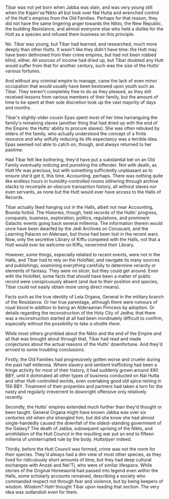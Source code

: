 Tibar was not yet born when Jabba was slain, and was very young still when the
Kajain'sa'Nikto all but took over Nal Hutta and wrenched control of the Hutt's
empires from the Old Families. Perhaps for that reason, they did not have the
same lingering anger towards the Nikto, the New Republic, the budding
Resistance, and almost everyone else who held a dislike for the Hutt as a
species and refused them business on this principle.

No. Tibar was young, but Tibar had learned, and researched, much more deeply
than other Hutts. It wasn't like they didn't have time: the Hutt may have been
dethroned from their crime empires, but had not been robbed blind, either. All
sources of income had dried up, but Tibar doubted any Hutt would suffer from
that for another century, such was the size of the Hutts' various fortunes.

And without any criminal empire to manage, came the lack of even minor
occupation that would usually have been bestowed upon youth such as Tibar. They
weren't completely free to do as they pleased, as they still received lessons
from various members of their family, but the amount of time to be spent at
their sole discretion took up the vast majority of days and months.

Tibar's slightly-older cousin Epas spent most of her time harranguing the
family's remaining slaves (another thing that had dried up with the end of the
Empire: the Hutts' ability to procure slaves). She was often rebuked by elders
of the family, who actually understood the concept of a finite resource and why
wilfully reducing its life expectancy was a terrible idea. Epas seemed not able
to catch on, though, and always returned to her pastime.

Had Tibar felt like bothering, they'd have put a substantial bet on an Old
Family eventually noticing and punishing the offender. Not with death, as Hutt
life was precious, but with something sufficiently unpleasant as to ensure
she'd get it, this time. Accounting, perhaps. There was nothing quite like
endless hours in humidity-controlled rooms slithering through archive stacks to
recompile an obscure transaction history, all without slaves nor even servants,
as none but the Hutt would ever have access to the Halls of Records.

Tibar actually liked hanging out in the Halls, albeit not near Accounting,
Boonta forbid. The Histories, though, held records of the Hutts' progress,
conquests, business, exploration, politics, regulations, and prominent Galactic
events going back several millennia. The information therein would once have
been dwarfed by the Jedi Archives on Coruscant, and the Learning Palaces on
Alderaan, but those had been lost in the recent wars. Now, only the secretive
Library of Kiffu competed with the Halls, not that a Hutt would ever be welcome
on Kiffu, nevermind their Library.

However, some things, especially relatied to recent events, were not in the
Halls, and Tibar had to rely on the HoloNet, and navigate its many sources and
publishings, examining everything carefully to determine veracity or elements
of fantasy. They were no slicer, but they could get around. Even with the
HoloNet, some facts that should have been a matter of public record were
conspicuously absent (and due to their position and species, Tibar could not
easily obtain more using direct means).

Facts such as the true identity of Leia Organa, General in the military branch
of the Resistance. Or her true parentage, although there were rumours of royal
blood in addition to being an Alderaanian Princess by adoption. Or details
regarding the reconstruction of the Holy City of Jedha; that there was a
reconstruction started at all had been inordinately difficult to confirm,
especially without the possibility to _take a shuttle there_.

While most others grumbled about the Nikto and the end of the Empire and all
that was brought about through that, Tibar had read and made conjectures about
the actual reasons of the Hutts' downfortune. And they'd arrived to some
troubling conclusions.

Firstly, the Old Families had progressively gotten worse and crueler during the
past half millennia. Where slavery and sentient trafficking had been a fringe
activity for most of their history, it had suddenly grown around 490 BBY, until
it dominated all other types of business conducted on Nal Hutta and other
Hutt-controlled worlds, even overtaking good old spice mining in 156 BBY.
Treatment of their properties and partners had taken a turn for the nasty and
regularly irreverrent to downright offensive only relatively recently.

Secondly, the Hutts' empires extended much further than they'd thought or been
taught. General Organa might have known Jabba was over six centuries old when
she strangled him, but did she know she had almost single-handedly caused the
downfall of the oldest-standing government of the Galaxy? The death of Jabba,
subsequent uprising of the Nikto, and annihilation of the Hutt Council in the
resulting war put an end to fifteen millenia of uninterrupted rule by the body.
_Huttslayer_ indeed.

Thirdly, before the Hutt Council was formed, crime was not the norm for their
species. They'd always had a dim view of most other species, as they lived for
ridiculously short amounts of time, but they had deep cultural exchanges with
Anzati and Nei'Ti, who were of similar lifespans. While stories of the Original
Homeworld had passed into legend even within the Halls, some scholarly accounts
remained, describing a society who commanded respect not through fear and
violence, but by being keepers of wisdom. _Wisdom? Hah!_ thought Tibar upon
reading that section. The very idea was outlandish even for them.
